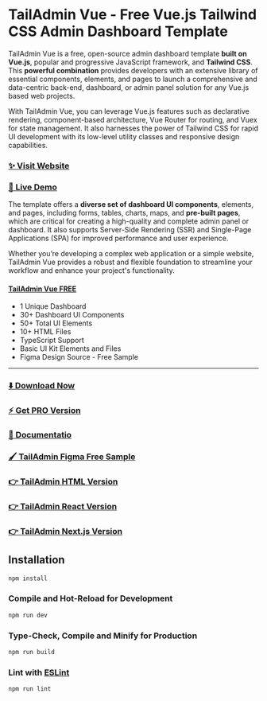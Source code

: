 # TailAdmin Vue - Free Vue.js Tailwind CSS Admin Dashboard Template
TailAdmin Vue is a free, open-source admin dashboard template **built on Vue.js**, popular and progressive JavaScript framework, and **Tailwind CSS**. This **powerful combination** provides developers with an extensive library of essential components, elements, and pages to launch a comprehensive and data-centric back-end, dashboard, or admin panel solution for any Vue.js based web projects. 

With TailAdmin Vue, you can leverage Vue.js features such as declarative rendering, component-based architecture, Vue Router for routing, and Vuex for state management. It also harnesses the power of Tailwind CSS for rapid UI development with its low-level utility classes and responsive design capabilities.

### [✨ Visit Website](https://tailadmin.com/)
### [🚀 Live Demo](https://free-vue-demo.tailadmin.com/)

The template offers a **diverse set of dashboard UI components**, elements, and pages, including forms, tables, charts, maps, and **pre-built pages**, which are critical for creating a high-quality and complete admin panel or dashboard. It also supports Server-Side Rendering (SSR) and Single-Page Applications (SPA) for improved performance and user experience. 

Whether you’re developing a complex web application or a simple website, TailAdmin Vue provides a robust and flexible foundation to streamline your workflow and enhance your project's functionality.

#### [TailAdmin Vue FREE](https://free-vue-demo.tailadmin.com/)
- 1 Unique Dashboard
- 30+ Dashboard UI Components
- 50+ Total UI Elements 
- 10+ HTML Files
- TypeScript Support
- Basic UI Kit Elements and Files
- Figma Design Source - Free Sample
___

### [⬇️ Download Now](https://tailadmin.com/download)

### [⚡ Get PRO Version](https://tailadmin.com/pricing)

### [📄 Documentatio](https://tailadmin.com/docs)

### [🖌️ TailAdmin Figma Free Sample](https://www.figma.com/community/file/1214477970819985778)

### [👉 TailAdmin HTML Version](https://github.com/TailAdmin/tailadmin-free-tailwind-dashboard-template)
### [👉 TailAdmin React Version](https://github.com/TailAdmin/free-react-tailwind-admin-dashboard)
### [👉 TailAdmin Next.js Version](https://github.com/TailAdmin/free-nextjs-admin-dashboard)


## Installation

```sh
npm install
```

### Compile and Hot-Reload for Development

```sh
npm run dev
```

### Type-Check, Compile and Minify for Production

```sh
npm run build
```

### Lint with [ESLint](https://eslint.org/)

```sh
npm run lint
```
